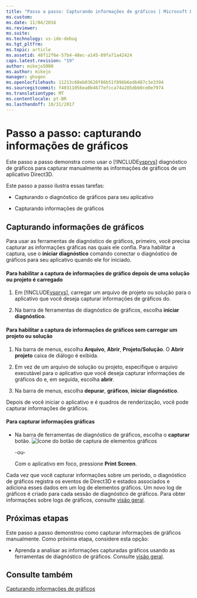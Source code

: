 ```yaml
---
title: "Passo a passo: Capturando informações de gráficos | Microsoft Docs"
ms.custom: 
ms.date: 11/04/2016
ms.reviewer: 
ms.suite: 
ms.technology: vs-ide-debug
ms.tgt_pltfrm: 
ms.topic: article
ms.assetid: 48f12f6e-57b4-48ec-a145-89fa71a42424
caps.latest.revision: "19"
author: mikejo5000
ms.author: mikejo
manager: ghogen
ms.openlocfilehash: 11213c60eb03626f86b51f896b6edb487c3e3394
ms.sourcegitcommit: f40311056ea0b4677efcca74a285dbb0ce0e7974
ms.translationtype: MT
ms.contentlocale: pt-BR
ms.lasthandoff: 10/31/2017
---
```

# <a name="walkthrough-capturing-graphics-information"></a>Passo a passo: capturando informações de gráficos
Este passo a passo demonstra como usar o [!INCLUDE[vsprvs](../../code-quality/includes/vsprvs_md.md)] diagnóstico de gráficos para capturar manualmente as informações de gráficos de um aplicativo Direct3D.  
  
 Este passo a passo ilustra essas tarefas:  
  
-   Capturando o diagnóstico de gráficos para seu aplicativo  
  
-   Capturando informações de gráficos  
  
## <a name="capturing-graphics-information"></a>Capturando informações de gráficos  
 Para usar as ferramentas de diagnóstico de gráficos, primeiro, você precisa capturar as informações gráficas nas quais ele confia. Para habilitar a captura, use o **iniciar diagnóstico** comando conectar o diagnóstico de gráficos para seu aplicativo quando ele for iniciado.  
  
#### <a name="to-enable-the-capture-of-graphics-information-after-a-project-or-solution-is-loaded"></a>Para habilitar a captura de informações de gráfico depois de uma solução ou projeto é carregado  
  
1.  Em [!INCLUDE[vsprvs](../../code-quality/includes/vsprvs_md.md)], carregar um arquivo de projeto ou solução para o aplicativo que você deseja capturar informações de gráficos do.  
  
2.  Na barra de ferramentas de diagnóstico de gráficos, escolha **iniciar diagnóstico**.  
  
#### <a name="to-enable-the-capture-of-graphics-information-without-loading-a-project-or-solution"></a>Para habilitar a captura de informações de gráficos sem carregar um projeto ou solução  
  
1.  Na barra de menus, escolha **Arquivo**, **Abrir**, **Projeto/Solução**. O **Abrir projeto** caixa de diálogo é exibida.  
  
2.  Em vez de um arquivo de solução ou projeto, especifique o arquivo executável para o aplicativo que você deseja capturar informações de gráficos do e, em seguida, escolha **abrir**.  
  
3.  Na barra de menus, escolha **depurar**, **gráficos**, **iniciar diagnóstico**.  
  
 Depois de você iniciar o aplicativo e é quadros de renderização, você pode capturar informações de gráficos.  
  
#### <a name="to-capture-graphics-information"></a>Para capturar informações gráficas  
  
-   Na barra de ferramentas de diagnóstico de gráficos, escolha o **capturar** botão. ![Ícone do botão de captura de elementos gráficos](media/debuggingdirectxgraphics.png "DebuggingDirectXGraphics")  
  
     -ou-  
  
     Com o aplicativo em foco, pressione **Print Screen**.  
  
 Cada vez que você capturar informações sobre um período, o diagnóstico de gráficos registra os eventos de Direct3D e estados associados e adiciona esses dados em um log de elementos gráficos. Um novo log de gráficos é criado para cada sessão de diagnóstico de gráficos. Para obter informações sobre logs de gráficos, consulte [visão geral](overview-of-visual-studio-graphics-diagnostics.md).  
  
## <a name="next-steps"></a>Próximas etapas  
 Este passo a passo demonstrou como capturar informações de gráficos manualmente. Como próxima etapa, considere esta opção:  
  
-   Aprenda a analisar as informações capturadas gráficos usando as ferramentas de diagnóstico de gráficos. Consulte [visão geral](overview-of-visual-studio-graphics-diagnostics.md).  
  
## <a name="see-also"></a>Consulte também  
 [Capturando informações de gráficos](capturing-graphics-information.md)